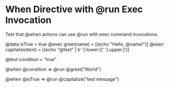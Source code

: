 # When Directive with @run Exec Invocation

Test that @when actions can use @run with exec command invocations.

@data isTrue = true
@exec greet(name) = [(echo "Hello, @name!")]
@exec capitalize(text) = [(echo "@text" | tr '[:lower:)]' '[:upper:]')]

@text condition = "true"

@when @condition => @run @greet("World")

@when @isTrue => @run @capitalize("test message")
